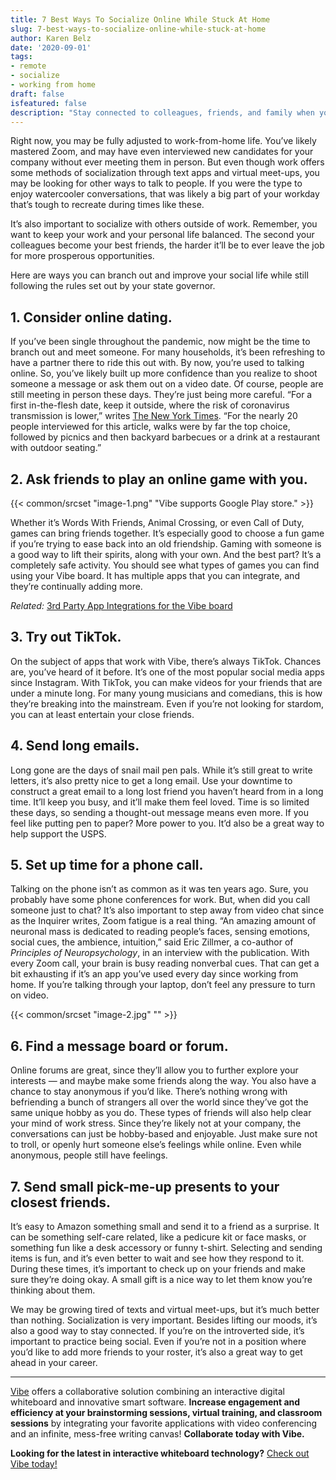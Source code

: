 ```yaml
---
title: 7 Best Ways To Socialize Online While Stuck At Home
slug: 7-best-ways-to-socialize-online-while-stuck-at-home
author: Karen Belz
date: '2020-09-01'
tags:
- remote
- socialize
- working from home
draft: false
isfeatured: false
description: "Stay connected to colleagues, friends, and family when you\u2019re working from home."
---
```


Right now, you may be fully adjusted to work-from-home life. You’ve likely mastered Zoom, and may have even interviewed new candidates for your company without ever meeting them in person. But even though work offers some methods of socialization through text apps and virtual meet-ups, you may be looking for other ways to talk to people. If you were the type to enjoy watercooler conversations, that was likely a big part of your workday that’s tough to recreate during times like these.

It’s also important to socialize with others outside of work. Remember, you want to keep your work and your personal life balanced. The second your colleagues become your best friends, the harder it’ll be to ever leave the job for more prosperous opportunities.

Here are ways you can branch out and improve your social life while still following the rules set out by your state governor.

## 1. Consider online dating.

If you’ve been single throughout the pandemic, now might be the time to branch out and meet someone. For many households, it’s been refreshing to have a partner there to ride this out with. By now, you’re used to talking online. So, you’ve likely built up more confidence than you realize to shoot someone a message or ask them out on a video date. Of course, people are still meeting in person these days. They’re just being more careful. “For a first in-the-flesh date, keep it outside, where the risk of coronavirus transmission is lower,” writes [The New York Times](https://www.nytimes.com/2020/07/18/at-home/coronavirus-pandemic-dating.html). “For the nearly 20 people interviewed for this article, walks were by far the top choice, followed by picnics and then backyard barbecues or a drink at a restaurant with outdoor seating.”

## 2. Ask friends to play an online game with you.

{{< common/srcset "image-1.png" "Vibe supports Google Play store." >}}

Whether it’s Words With Friends, Animal Crossing, or even Call of Duty, games can bring friends together. It’s especially good to choose a fun game if you’re trying to ease back into an old friendship. Gaming with someone is a good way to lift their spirits, along with your own. And the best part? It’s a completely safe activity. You should see what types of games you can find using your Vibe board. It has multiple apps that you can integrate, and they’re continually adding more.

*Related:* [3rd Party App Integrations for the Vibe board](https://vibe.us/android-app-store/)

## 3. Try out TikTok.

On the subject of apps that work with Vibe, there’s always TikTok. Chances are, you’ve heard of it before. It’s one of the most popular social media apps since Instagram. With TikTok, you can make videos for your friends that are under a minute long. For many young musicians and comedians, this is how they’re breaking into the mainstream. Even if you’re not looking for stardom, you can at least entertain your close friends.

## 4. Send long emails.

Long gone are the days of snail mail pen pals. While it’s still great to write letters, it’s also pretty nice to get a long email. Use your downtime to construct a great email to a long lost friend you haven’t heard from in a long time. It’ll keep you busy, and it’ll make them feel loved. Time is so limited these days, so sending a thought-out message means even more. If you feel like putting pen to paper? More power to you. It’d also be a great way to help support the USPS.

## 5. Set up time for a phone call.

Talking on the phone isn’t as common as it was ten years ago. Sure, you probably have some phone conferences for work. But, when did you call someone just to chat? It’s also important to step away from video chat since as the Inquirer writes, Zoom fatigue is a real thing. “An amazing amount of neuronal mass is dedicated to reading people’s faces, sensing emotions, social cues, the ambience, intuition,” said Eric Zillmer, a co-author of *Principles of Neuropsychology*, in an interview with the publication. With every Zoom call, your brain is busy reading nonverbal cues. That can get a bit exhausting if it’s an app you’ve used every day since working from home. If you’re talking through your laptop, don’t feel any pressure to turn on video.

{{< common/srcset "image-2.jpg" "" >}}

## 6. Find a message board or forum.

Online forums are great, since they’ll allow you to further explore your interests — and maybe make some friends along the way. You also have a chance to stay anonymous if you’d like. There’s nothing wrong with befriending a bunch of strangers all over the world since they’ve got the same unique hobby as you do. These types of friends will also help clear your mind of work stress. Since they’re likely not at your company, the conversations can just be hobby-based and enjoyable. Just make sure not to troll, or openly hurt someone else’s feelings while online. Even while anonymous, people still have feelings.

## 7. Send small pick-me-up presents to your closest friends.

It’s easy to Amazon something small and send it to a friend as a surprise. It can be something self-care related, like a pedicure kit or face masks, or something fun like a desk accessory or funny t-shirt. Selecting and sending items is fun, and it’s even better to wait and see how they respond to it. During these times, it’s important to check up on your friends and make sure they’re doing okay. A small gift is a nice way to let them know you’re thinking about them.

We may be growing tired of texts and virtual meet-ups, but it’s much better than nothing. Socialization is very important. Besides lifting our moods, it’s also a good way to stay connected. If you’re on the introverted side, it’s important to practice being social. Even if you’re not in a position where you’d like to add more friends to your roster, it’s also a great way to get ahead in your career.



---

[Vibe](https://vibe.us/) offers a collaborative solution combining an interactive digital whiteboard and innovative smart software. **Increase engagement and efficiency at your brainstorming sessions, virtual training, and classroom sessions** by integrating your favorite applications with video conferencing and an infinite, mess-free writing canvas! **Collaborate today with Vibe.**

**Looking for the latest in interactive whiteboard technology?** [Check out Vibe today!](https://vibe.us/order/)
